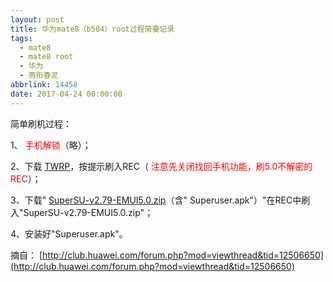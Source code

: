 ```yaml
---
layout: post
title: 华为mate8（b584）root过程简要记录
tags:
  - mate8
  - mate8 root
  - 华为
  - 燕衔春泥
abbrlink: 14458
date: 2017-04-24 00:00:00
---
```


<!-- build time:Sat Jun 23 2018 12:05:15 GMT+0800 (中国标准时间) -->

简单刷机过程：

1、 <span style="color:red">手机解锁</span>（略）；

2、下载 [TWRP](https://pan.baidu.com/s/1o8yQk0i)，按提示刷入REC（ <span style="color:red">注意先关闭找回手机功能，刷5.0不解密的REC</span>）；

3、下载" [SuperSU-v2.79-EMUI5.0.zip](https://pan.baidu.com/s/1eSwyH0Y)（含" <span style="font-size:14px">Superuser.apk"</span>）"在REC中刷入"SuperSU-v2.79-EMUI5.0.zip"；

4、安装好"Superuser.apk"。

摘自： [http://club.huawei.com/forum.php?mod=viewthread&tid=12506650](http://club.huawei.com/forum.php?mod=viewthread&tid=12506650)
<!-- rebuild by neat -->